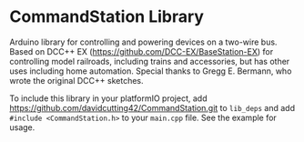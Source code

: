 # CommandStation Library
Arduino library for controlling and powering devices on a two-wire bus. Based on DCC++ EX (https://github.com/DCC-EX/BaseStation-EX) for controlling model railroads, including trains and accessories, but has other uses including home automation. Special thanks to Gregg E. Bermann, who wrote the original DCC++ sketches.

To include this library in your platformIO project, add https://github.com/davidcutting42/CommandStation.git to ```lib_deps``` and add ```#include <CommandStation.h>``` to your ```main.cpp``` file. See the example for usage.

